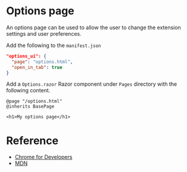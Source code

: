 # Options page

An options page can be used to allow the user to change the extension settings and user preferences.

Add the following to the `manifest.json`

```json
"options_ui": {
  "page": "options.html",
  "open_in_tab": true
}
```

Add a `Options.razor` Razor component under `Pages` directory with the following content.

```razor
@page "/options.html"
@inherits BasePage

<h1>My options page</h1>
```


# Reference

- [Chrome for Developers](https://developer.chrome.com/docs/extensions/develop/ui/options-page)
- [MDN](https://developer.mozilla.org/en-US/docs/Mozilla/Add-ons/WebExtensions/user_interface/Options_pages)
